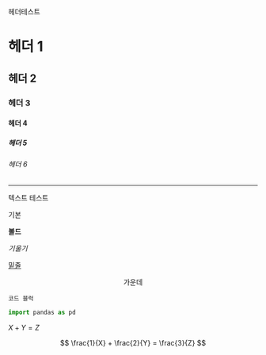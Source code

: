 헤더테스트
# 헤더 1
## 헤더 2
### 헤더 3
#### 헤더 4
##### 헤더 5
###### 헤더 6
---
텍스트 테스트

기본

**볼드**

*기울기*

<u>밑줄</u>

<center>가운데</center>

`코드 블럭`

``` python
import pandas as pd
```

$X + Y = Z$


$$
\frac{1}{X} + \frac{2}{Y} = \frac{3}{Z}
$$

